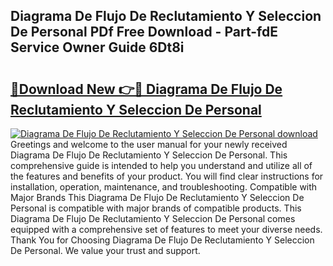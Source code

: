 ## Diagrama De Flujo De Reclutamiento Y Seleccion De Personal PDf Free Download - Part-fdE Service Owner Guide 6Dt8i

# <h2><a href="http://dfqkaq1.blite.top/?on=Diagrama+De+Flujo+De+Reclutamiento+Y+Seleccion+De+Personal">🔗Download New 👉🔴 Diagrama De Flujo De Reclutamiento Y Seleccion De Personal</a></h2>

[![Diagrama De Flujo De Reclutamiento Y Seleccion De Personal download](https://i.imgur.com/lujVjoI.png)](http://dfqkaq1.blite.top/?on=Diagrama+De+Flujo+De+Reclutamiento+Y+Seleccion+De+Personal)
Greetings and welcome to the user manual for your newly received Diagrama De Flujo De Reclutamiento Y Seleccion De Personal. This comprehensive guide is intended to help you understand and utilize all of the features and benefits of your product. You will find clear instructions for installation, operation, maintenance, and troubleshooting. Compatible with Major Brands This Diagrama De Flujo De Reclutamiento Y Seleccion De Personal is compatible with major brands of compatible products. This Diagrama De Flujo De Reclutamiento Y Seleccion De Personal comes equipped with a comprehensive set of features to meet your diverse needs. Thank You for Choosing Diagrama De Flujo De Reclutamiento Y Seleccion De Personal. We value your trust and support.
